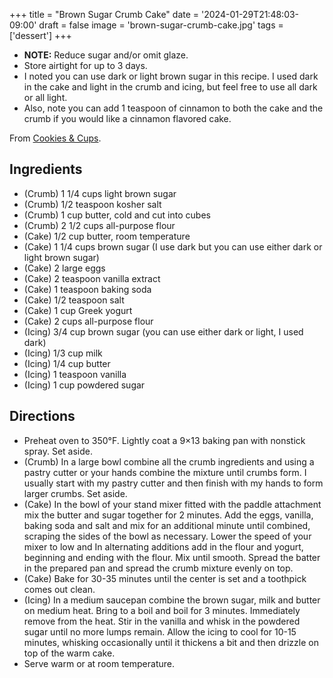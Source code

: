 +++
title = "Brown Sugar Crumb Cake"
date = '2024-01-29T21:48:03-09:00'
draft = false
image = 'brown-sugar-crumb-cake.jpg'
tags = ['dessert']
+++

* **NOTE:** Reduce sugar and/or omit glaze.
* Store airtight for up to 3 days.
* I noted you can use dark or light brown sugar in this recipe. I used dark in the cake and light in the crumb and icing, but feel free to use all dark or all light.
* Also, note you can add 1 teaspoon of cinnamon to both the cake and the crumb if you would like a cinnamon flavored cake.

From [Cookies &amp; Cups](https://cookiesandcups.com/brown-sugar-crumb-cake/).

## Ingredients
* (Crumb) 1 1/4 cups light brown sugar
* (Crumb) 1/2 teaspoon kosher salt
* (Crumb) 1 cup butter, cold and cut into cubes
* (Crumb) 2 1/2 cups all-purpose flour
* (Cake) 1/2 cup butter, room temperature
* (Cake) 1 1/4 cups brown sugar (I use dark but you can use either dark or light brown sugar)
* (Cake) 2 large eggs
* (Cake) 2 teaspoon vanilla extract
* (Cake) 1 teaspoon baking soda
* (Cake) 1/2 teaspoon salt
* (Cake) 1 cup Greek yogurt
* (Cake) 2 cups all-purpose flour
* (Icing) 3/4 cup brown sugar (you can use either dark or light, I used dark)
* (Icing) 1/3 cup milk
* (Icing) 1/4 cup butter
* (Icing) 1 teaspoon vanilla
* (Icing) 1 cup powdered sugar

## Directions
* Preheat oven to 350°F. Lightly coat a 9×13 baking pan with nonstick spray. Set aside.
* (Crumb) In a large bowl combine all the crumb ingredients and using a pastry cutter or your hands combine the mixture until crumbs form. I usually start with my pastry cutter and then finish with my hands to form larger crumbs. Set aside.
* (Cake) In the bowl of your stand mixer fitted with the paddle attachment mix the butter and sugar together for 2 minutes. Add the eggs, vanilla, baking soda and salt and mix for an additional minute until combined, scraping the sides of the bowl as necessary. Lower the speed of your mixer to low and In alternating additions add in the flour and yogurt, beginning and ending with the flour. Mix until smooth. Spread the batter in the prepared pan and spread the crumb mixture evenly on top.
* (Cake) Bake for 30-35 minutes until the center is set and a toothpick comes out clean.
* (Icing) In a medium saucepan combine the brown sugar, milk and butter on medium heat. Bring to a boil and boil for 3 minutes. Immediately remove from the heat. Stir in the vanilla and whisk in the powdered sugar until no more lumps remain. Allow the icing to cool for 10-15 minutes, whisking occasionally until it thickens a bit and then drizzle on top of the warm cake.
* Serve warm or at room temperature.
